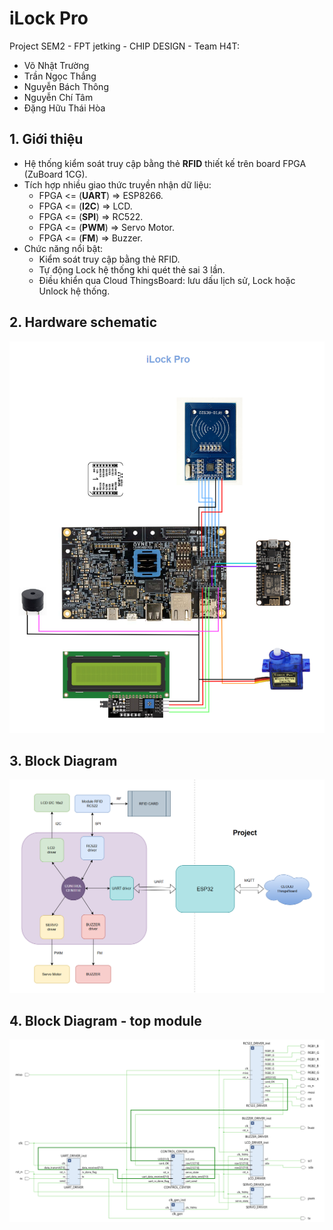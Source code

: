 # iLock Pro

Project SEM2 - FPT jetking - CHIP DESIGN - Team H4T:
- Võ Nhật Trường
- Trần Ngọc Thắng
- Nguyễn Bách Thông
- Nguyễn Chí Tâm
- Đặng Hữu Thái Hòa

## 1. Giới thiệu
- Hệ thống kiểm soát truy cập bằng thẻ **RFID** thiết kế trên board FPGA (ZuBoard 1CG).
- Tích hợp nhiều giao thức truyền nhận dữ liệu:
  + FPGA <= (**UART**) => ESP8266.
  + FPGA <= (**I2C**) => LCD.
  + FPGA <= (**SPI**) => RC522.
  + FPGA <= (**PWM**) => Servo Motor.
  + FPGA <= (**FM**) => Buzzer.
- Chức năng nổi bật:
  + Kiểm soát truy cập bằng thẻ RFID.
  + Tự động Lock hệ thống khi quét thẻ sai 3 lần.
  + Điều khiển qua Cloud ThingsBoard: lưu dấu lịch sử, Lock hoặc Unlock hệ thống.

## 2. Hardware schematic

![Hardware schematic](./images/schematic_hardware_png.png)


## 3. Block Diagram

![project schematic](./images/project_schematic.png)


## 4. Block Diagram - top module

![Block diagram](./images/block_diagram_top.png)

